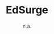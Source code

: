 ---
layout: leaf-node
title: "EdSurge"
title-url: "https://www.edsurge.com/"
author: "n.a."
groups: introduction-to-edtech
categories: useful-web-sites
topics: introductory-resources
summary: >
    This is the landing page for EdSurge, a web site devoted to educational technology in
    it's many forms.  In their words, "EdSurge covers the latest news and helps schools
    and colleges find, select, and use the right technology to support all learners."
cite: >
    EdSurge. (2017) Retrieved April 20, 2017 from: https://www.edsurge.com/
pub-date: 2017-04-20
added-date: 2017-04-20
resource-type: external-page
---